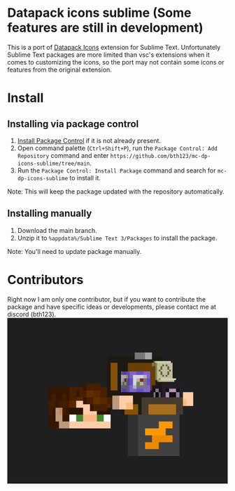 # Datapack icons sublime (Some features are still in development)

This is a port of [Datapack Icons](https://marketplace.visualstudio.com/items?itemName=SuperAnt.mc-dp-icons) extension for Sublime Text.
Unfortunately Sublime Text packages are more limited than vsc's extensions when it comes to customizing the icons, so the port may not contain some icons or features from the original extension.

# Install

## Installing via package control

1. [Install Package Control](https://packagecontrol.io/installation) if it is not already present.
2. Open command palette (`Ctrl+Shift+P`), run the `Package Control: Add Repository` command and enter `https://github.com/bth123/mc-dp-icons-sublime/tree/main`.
3. Run the `Package Control: Install Package` command and search for `mc-dp-icons-sublime` to install it.

Note: This will keep the package updated with the repository automatically.

## Installing manually

1. Download the main branch.
2. Unzip it to `%appdata%/Sublime Text 3/Packages` to install the package.

Note: You'll need to update package manually.

# Contributors

Right now I am only one contributor, but if you want to contribute the package and have specific ideas or developments, please contact me at discord (bth123).
![Contributors](./illustrations/contributors.png)
